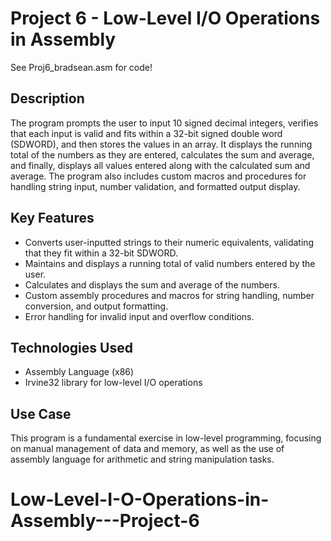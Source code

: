 # Project 6 - Low-Level I/O Operations in Assembly
See Proj6_bradsean.asm for code!
## Description
The program prompts the user to input 10 signed decimal integers, verifies that each input is valid and fits within a 32-bit signed double word (SDWORD), and then stores the values in an array. It displays the running total of the numbers as they are entered, calculates the sum and average, and finally, displays all values entered along with the calculated sum and average. The program also includes custom macros and procedures for handling string input, number validation, and formatted output display.

## Key Features
- Converts user-inputted strings to their numeric equivalents, validating that they fit within a 32-bit SDWORD.
- Maintains and displays a running total of valid numbers entered by the user.
- Calculates and displays the sum and average of the numbers.
- Custom assembly procedures and macros for string handling, number conversion, and output formatting.
- Error handling for invalid input and overflow conditions.

## Technologies Used
- Assembly Language (x86)
- Irvine32 library for low-level I/O operations

## Use Case
This program is a fundamental exercise in low-level programming, focusing on manual management of data and memory, as well as the use of assembly language for arithmetic and string manipulation tasks.


# Low-Level-I-O-Operations-in-Assembly---Project-6
